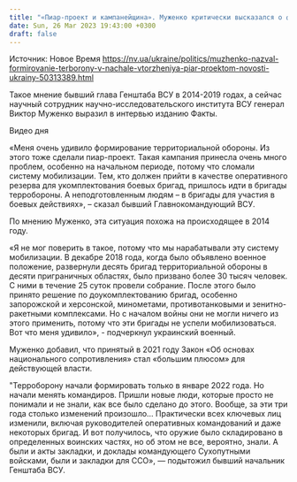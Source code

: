 ```yaml
---
title: "«Пиар-проект и кампанейщина». Муженко критически высказался о формировании терробороны накануне вторжения"
date: Sun, 26 Mar 2023 19:43:00 +0300
draft: false
---
```

Источник: Новое Время https://nv.ua/ukraine/politics/muzhenko-nazval-formirovanie-terborony-v-nachale-vtorzheniya-piar-proektom-novosti-ukrainy-50313389.html


Такое мнение бывший глава Генштаба ВСУ в 2014-2019 годах, а сейчас научный сотрудник научно-исследовательского института ВСУ генерал Виктор Муженко выразил в интервью изданию Факты.

  Видео дня   

«Меня очень удивило формирование территориальной обороны. Из этого тоже сделали пиар-проект. Такая кампания принесла очень много проблем, особенно на начальном периоде, потому что сломали систему мобилизации. Тем, кто должен прийти в качестве оперативного резерва для укомплектования боевых бригад, пришлось идти в бригады терробороны. А неподготовленным людям – в бригады для участия в боевых действиях», – сказал бывший Главнокомандующий ВСУ.

По мнению Муженко, эта ситуация похожа на происходящее в 2014 году.

«Я не мог поверить в такое, потому что мы нарабатывали эту систему мобилизации. В декабре 2018 года, когда было объявлено военное положение, развернули десять бригад территориальной обороны в десяти приграничных областях, было призвано более 30 тысяч человек. С ними в течение 25 суток провели собрание. После этого было принято решение по доукомплектованию бригад, особенно запорожской и херсонской, минометами, противотанковыми и зенитно-ракетными комплексами. Но с началом войны они не могли ничего из этого применить, потому что эти бригады не успели мобилизоваться. Вот что меня удивило», - подчеркнул украинский военный.

Муженко добавил, что принятый в 2021 году Закон «Об основах национального сопротивления» стал «большим плюсом» для действующей власти.

"Терроборону начали формировать только в январе 2022 года. Но начали менять командиров. Пришли новые люди, которые просто не понимали и не знали, как все было сделано до этого. Вообще, за эти три года столько изменений произошло… Практически всех ключевых лиц изменили, включая руководителей оперативных командований и даже некоторых бригад. И вот получилось, что оружие было складировано в определенных воинских частях, но об этом не все, вероятно, знали. А были и акты закладки, и доклады командующего Сухопутными войсками, были и закладки для ССО», — подытожил бывший начальник Генштаба ВСУ.
